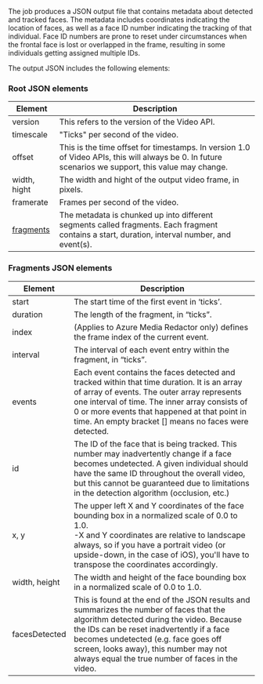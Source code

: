 The job produces a JSON output file that contains metadata about detected and tracked faces. The metadata includes coordinates indicating the location of faces, as well as a face ID number indicating the tracking of that individual. Face ID numbers are prone to reset under circumstances when the frontal face is lost or overlapped in the frame, resulting in some individuals getting assigned multiple IDs.

The output JSON includes the following elements:

### Root JSON elements

| Element | Description |
| --- | --- |
| version |This refers to the version of the Video API. |
| timescale |"Ticks" per second of the video. |
| offset |This is the time offset for timestamps. In version 1.0 of Video APIs, this will always be 0. In future scenarios we support, this value may change. |
| width, hight |The width and hight of the output video frame, in pixels.|
| framerate |Frames per second of the video. |
| [fragments](#fragments-json-elements) |The metadata is chunked up into different segments called fragments. Each fragment contains a start, duration, interval number, and event(s). |

### Fragments JSON elements

|Element|Description|
|---|---|
| start |The start time of the first event in ‘ticks’. |
| duration |The length of the fragment, in “ticks”. |
| index | (Applies to Azure Media Redactor only) defines the frame index of the current event. |
| interval |The interval of each event entry within the fragment, in “ticks”. |
| events |Each event contains the faces detected and tracked within that time duration. It is an array of array of events. The outer array represents one interval of time. The inner array consists of 0 or more events that happened at that point in time. An empty bracket [] means no faces were detected. |
| id |The ID of the face that is being tracked. This number may inadvertently change if a face becomes undetected. A given individual should have the same ID throughout the overall video, but this cannot be guaranteed due to limitations in the detection algorithm (occlusion, etc.) |
| x, y |The upper left X and Y coordinates of the face bounding box in a normalized scale of 0.0 to 1.0. <br/>-X and Y coordinates are relative to landscape always, so if you have a portrait video (or upside-down, in the case of iOS), you'll have to transpose the coordinates accordingly. |
| width, height |The width and height of the face bounding box in a normalized scale of 0.0 to 1.0. |
| facesDetected |This is found at the end of the JSON results and summarizes the number of faces that the algorithm detected during the video. Because the IDs can be reset inadvertently if a face becomes undetected (e.g. face goes off screen, looks away), this number may not always equal the true number of faces in the video. |
